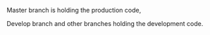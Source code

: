 Master branch is holding the production code,

Develop branch and other branches holding the development code.